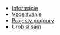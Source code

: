 * [Informácie](Inform%C3%A1cie)
* [Vzdelávanie](Vzdel%C3%A1vanie)
* [Projekty podpory](Projekty-podpory)
* [Urob si sám](Urob-si-s%C3%A1m)
